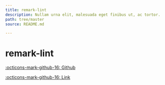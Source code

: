 ```yaml
---
title: remark-lint
description: Nullam urna elit, malesuada eget finibus ut, ac tortor.
path: tree/master
source: README.md

---
```


# remark-lint

[:octicons-mark-github-16: Github](https://github.com/remarkjs/remark-lint)

[:octicons-mark-github-16: Link](https://medium.com/@lorenzen.jacob/linting-markdown-files-febbfe50167c)